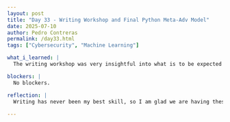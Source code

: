 ```yaml
---
layout: post
title: "Day 33 - Writing Workshop and Final Python Meta-Adv Model"
date: 2025-07-10
author: Pedro Contreras
permalink: /day33.html
tags: ["Cybersecurity", "Machine Learning"]

what_i_learned: |
  The writing workshop was very insightful into what is to be expected when we begin writing our final report. The activities, I felt, were very helpful and it put into perspective what I can work on personally and how I can help my group with writing our final report. I also got my results from my model that I left running overnight and the accuracy was really great across clean and adversarial images, and it only made it to epoch 10. After sharing this with my mentor, he wanted me to tweak soethings using an LLM and so I did and once this model will be able to finish running, I will be able to convert it to C++.

blockers: |
  No blockers.

reflection: |
  Writing has never been my best skill, so I am glad we are having these workshops to really work on my skills beyond those of technical. I wish the workshop was a little more engaging, like I wish it was more activities to really practice with the writing. I am glad my model is finally bringing better results because I really want to move on to the next phase of the research. Having to spend money in order to just train the model can be worrysome, but I am trying to remain calm and recognize its for the better of the project. 
  
---
```

